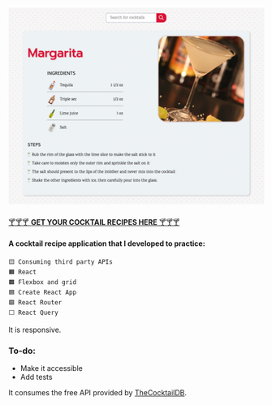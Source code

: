 # ![Cocktails screenshot](cocktails-screenshot.png)

[🍸🍸🍸 **GET YOUR COCKTAIL RECIPES HERE** 🍸🍸🍸](https://volkanungan.github.io/cocktails/)

#### A cocktail recipe application that I developed to practice:

    🟨 Consuming third party APIs
    🟧 React
    🟧 Flexbox and grid
    🟦 Create React App
    🟩 React Router
    ⬜️ React Query

It is responsive.

### To-do:

- Make it accessible
- Add tests

It consumes the free API provided by [TheCocktailDB](https://www.thecocktaildb.com/api.php).

